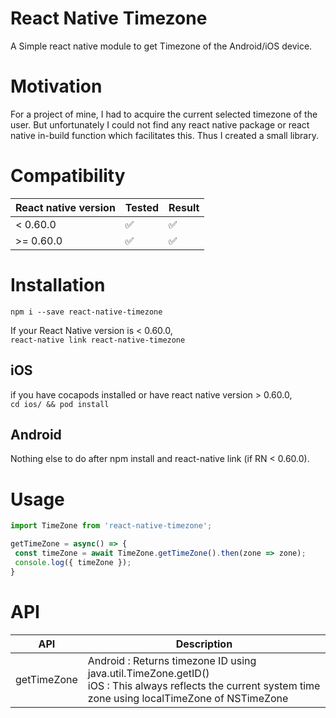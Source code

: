 # React Native Timezone
A Simple react native module to get Timezone of the Android/iOS device.

# Motivation
For a project of mine, I had to acquire the current selected timezone of the user. But unfortunately I could not find any react native package or react native in-build function which facilitates this. Thus I created a small library.

# Compatibility
| React native version | Tested | Result |
|----------------------|--------|--------|
| < 0.60.0             |   ✅   |   ✅   |
| >= 0.60.0            |   ✅   |   ✅   |

# Installation
 
 `npm i --save react-native-timezone`

 If your React Native version is < 0.60.0,<br>`react-native link react-native-timezone`
 
 ## iOS

 if you have cocapods installed or have react native version > 0.60.0,<br>`cd ios/ && pod install`
 
 ## Android
 Nothing else to do after npm install and react-native link (if RN < 0.60.0).
 
 # Usage
 ```javascript
import TimeZone from 'react-native-timezone';

getTimeZone = async() => {
  const timeZone = await TimeZone.getTimeZone().then(zone => zone);
  console.log({ timeZone });
}
```

 # API
| API         | Description                                                                                                                                                 |
|-------------|-------------------------------------------------------------------------------------------------------------------------------------------------------------|
| getTimeZone | Android : Returns timezone ID using java.util.TimeZone.getID()<br>iOS : This always reflects the current system time zone using localTimeZone of NSTimeZone |

